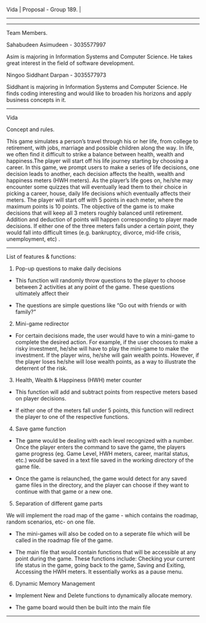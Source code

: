 Vida									|
Proposal - Group 189.	|	
______________________
________________________________________________________________________________________________________________________________________
Team Members.

Sahabudeen Asimudeen - 3035577997

Asim is majoring in Information Systems and Computer Science. He takes great interest in the field of software development.


Ningoo Siddhant Darpan - 3035577973

Siddhant is majoring in Information Systems and Computer Science. He finds coding interesting and would like to broaden his horizons and apply business concepts in it. 

________________________________________________________________________________________________________________________________________
Vida

Concept and rules.

This game simulates a person’s travel through his or her life, from college to retirement, with jobs, marriage and possible children along the way. In life, we often find it difficult to strike a balance between health, wealth and happiness.The player will start off his life journey starting by choosing a career. In this game, we prompt users to make a series of life decisions, one decision leads to another, each decision affects the health, wealth and happiness meters (HWH meters). As the player’s life goes on, he/she may encounter some quizzes that will eventually lead them to their choice in picking a career, house, daily life decisions which eventually affects their meters. The player will start off with 5 points in each meter, where the maximum points is 10 points. The objective of the game is to make decisions that will keep all 3 meters roughly balanced until retirement. Addition and deduction of points will happen corresponding to player made decisions. If either one of the three meters falls under a certain point, they would fall into difficult times (e.g. bankruptcy, divorce, mid-life crisis, unemployment, etc) .

________________________________________________________________________________________________________________________________________
List of features & functions:

1. Pop-up questions to make daily decisions

-	This function will randomly throw questions to the player to choose between 2 activities at any point of the game. These questions       ultimately affect their 

-	The questions are simple questions like “Go out with friends or with family?”


2. Mini-game redirector 

-	For certain decisions made, the user would have to win a mini-game to complete the desired action. For example, if the user chooses to
	make a risky investment, he/she will have to play the mini-game to make the investment. If the player wins, he/she will gain wealth
	points. However, if the player loses he/she will lose wealth points, as a way to illustrate the deterrent of the risk. 


3. Health, Wealth & Happiness (HWH) meter counter

-	This function will add and subtract points from respective meters based on player decisions.

-	If either one of the meters fall under 5 points, this function will redirect the player to one of the respective functions.


4. Save game function

-	The game would be dealing with each level recognized with a number. Once the player enters the command to save the game, the players
	game progress (eg. Game Level, HWH meters, career, marital status, etc.) would be saved in a text file saved in the working directory
	of the game file.

-	Once the game is relaunched, the game would detect for any saved game files in the directory, and the player can choose if they want
	to continue with that game or a new one.

5. Separation of different game parts 

We will implement the road map of the game - which contains the roadmap, random scenarios, etc- on one file. 

-	The mini-games will also be coded on to a seperate file which will be called in the roadmap file of the game.

-	The main file that would contain functions that will be accessible at any point during the game. These functions include: Checking
	your current life status in the game, going back to the game, Saving and Exiting, Accessing the HWH meters. It essentially works as a
	pause menu.

6. Dynamic Memory Management
-	Implement New and Delete functions to dynamically allocate memory. 

-	The game board would then be built into the main file

________________________________________________________________________________________________________________________________________


